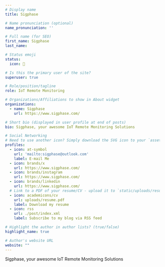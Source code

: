 ```yaml
---
# Display name
title: Sigphase

# Name pronunciation (optional)
name_pronunciation: ''

# Full name (for SEO)
first_name: Sigphase
last_name: 

# Status emoji
status: 
  icon: 📱

# Is this the primary user of the site?
superuser: true

# Role/position/tagline
role: IoT Remote Monitoring

# Organizations/Affiliations to show in About widget
organizations:
  - name: Sigphase
    url: https://www.sigphase.com/

# Short bio (displayed in user profile at end of posts)
bio: Sigphase, your awesome IoT Remote Monitoring Solutions

# Social Networking
# Need to use another icon? Simply download the SVG icon to your `assets/media/icons/` folder.
profiles:
  - icon: at-symbol
    url: 'mailto:sigphase@outlook.com'
    label: E-mail Me
  - icon: brands/x
    url: https://www.sigphase.com/
  - icon: brands/instagram
    url: https://www.sigphase.com/
  - icon: brands/linkedin
    url: https://www.sigphase.com/
  # Link to a PDF of your resume/CV - upload it to `static/uploads/resume.pdf`
  - icon: academicons/cv
    url: uploads/resume.pdf
    label: Download my resume
  - icon: rss
    url: ./post/index.xml
    label: Subscribe to my blog via RSS feed

# Highlight the author in author lists? (true/false)
highlight_name: true

# Author's website URL
website: ""
---
```


Sigphase, your awesome IoT Remote Monitoring Solutions
